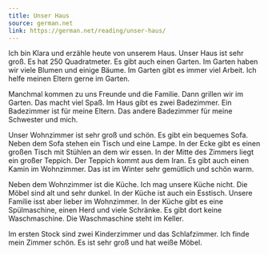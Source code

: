 ```yaml
---
title: Unser Haus
source: german.net
link: https://german.net/reading/unser-haus/
---
```



Ich bin Klara und erzähle heute von unserem Haus. Unser Haus ist sehr groß. Es hat 250 Quadratmeter. Es gibt auch einen Garten. Im Garten haben wir viele Blumen und einige Bäume. Im Garten gibt es immer viel Arbeit. Ich helfe meinen Eltern gerne im Garten.

Manchmal kommen zu uns Freunde und die Familie. Dann grillen wir im Garten. Das macht viel Spaß. Im Haus gibt es zwei Badezimmer. Ein Badezimmer ist für meine Eltern. Das andere Badezimmer für meine Schwester und mich.

Unser Wohnzimmer ist sehr groß und schön. Es gibt ein bequemes Sofa. Neben dem Sofa stehen ein Tisch und eine Lampe. In der Ecke gibt es einen großen Tisch mit Stühlen an dem wir essen. In der Mitte des Zimmers liegt ein großer Teppich. Der Teppich kommt aus dem Iran. Es gibt auch einen Kamin im Wohnzimmer. Das ist im Winter sehr gemütlich und schön warm.

Neben dem Wohnzimmer ist die Küche. Ich mag unsere Küche nicht. Die Möbel sind alt und sehr dunkel. In der Küche ist auch ein Esstisch. Unsere Familie isst aber lieber im Wohnzimmer. In der Küche gibt es eine Spülmaschine, einen Herd und viele Schränke. Es gibt dort keine Waschmaschine. Die Waschmaschine steht im Keller.

Im ersten Stock sind zwei Kinderzimmer und das Schlafzimmer. Ich finde mein Zimmer schön. Es ist sehr groß und hat weiße Möbel.